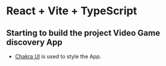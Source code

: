 # React + Vite + TypeScript

## Starting to build the project **Video Game discovery App**

- [Chakra UI](https://chakra-ui.com/) is used to style the App.

